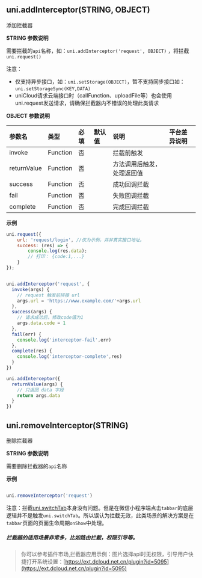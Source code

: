 ## uni.addInterceptor(STRING, OBJECT)
添加拦截器


<!-- UNIAPPAPIJSON.addInterceptor.compatibility -->

**STRING 参数说明**

需要拦截的`api`名称，如：`uni.addInterceptor('request', OBJECT)` ，将拦截 `uni.request()`

注意：

- 仅支持异步接口，如：`uni.setStorage(OBJECT)`，暂不支持同步接口如：`uni.setStorageSync(KEY,DATA)`
- uniCloud请求云端接口时（callFunction、uploadFile等）也会使用uni.request发送请求，请确保拦截器内不错误的处理此类请求

**OBJECT 参数说明**

|参数名		|类型		|必填	|默认值	|说明		|平台差异说明	|
|:-			|:-			|:-		|:-		|:-			|:-			|
|invoke		|Function	|否		|		|拦截前触发	|			|
|returnValue		|Function	|否		|		|方法调用后触发，处理返回值	|			|
|success	|Function	|否		|		|成功回调拦截	|			|
|fail		|Function	|否		|		|失败回调拦截	|			|
|complete	|Function	|否		|		|完成回调拦截	|			|


**示例**

```javascript
uni.request({
    url: 'request/login', //仅为示例，并非真实接口地址。
    success: (res) => {
        console.log(res.data);
        // 打印： {code:1,...}
    }
});


uni.addInterceptor('request', {
  invoke(args) {
    // request 触发前拼接 url
    args.url = 'https://www.example.com/'+args.url
  },
  success(args) {
    // 请求成功后，修改code值为1
    args.data.code = 1
  },
  fail(err) {
    console.log('interceptor-fail',err)
  },
  complete(res) {
    console.log('interceptor-complete',res)
  }
})

uni.addInterceptor({
  returnValue(args) {
    // 只返回 data 字段
    return args.data
  }
})

```

## uni.removeInterceptor(STRING)
删除拦截器

<!-- UNIAPPAPIJSON.removeInterceptor.compatibility -->

**STRING 参数说明**

需要删除拦截器的`api`名称

**示例**

```javascript

uni.removeInterceptor('request')

```

注意：拦截[uni.switchTab](https://uniapp.dcloud.io/api/router?id=switchtab)本身没有问题。但是在微信小程序端点击`tabbar`的底层逻辑并不是触发`uni.switchTab`。所以误认为拦截无效，此类场景的解决方案是在`tabbar`页面的页面生命周期`onShow`中处理。

##### 拦截器的适用场景非常多，比如路由拦截，权限引导等。
> 你可以参考插件市场,拦截器应用示例：图片选择api时无权限，引导用户快捷打开系统设置：[https://ext.dcloud.net.cn/plugin?id=5095](https://ext.dcloud.net.cn/plugin?id=5095)
